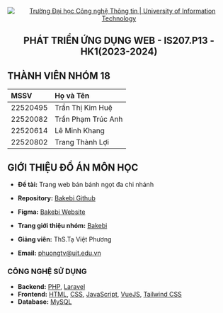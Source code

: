 <p align="center">
  <a href="https://www.uit.edu.vn/" title="Trường Đại học Công nghệ Thông tin" style="border: none;">
    <img src="https://i.imgur.com/WmMnSRt.png" alt="Trường Đại học Công nghệ Thông tin | University of Information Technology">
  </a>
</p>

<h2 align="center"><b>PHÁT TRIỂN ỨNG DỤNG WEB - IS207.P13 - HK1(2023-2024)</b></h2>

## THÀNH VIÊN NHÓM 18

| MSSV     | Họ và Tên           
| :------- | :------------------- 
| 22520495 | Trần Thị Kim Huệ       
| 22520082 | Trần Phạm Trúc Anh 
| 22520614 | Lê Minh Khang
| 22520802 | Trang Thành Lợi

## GIỚI THIỆU ĐỒ ÁN MÔN HỌC
-    **Đề tài:** Trang web bán bánh ngọt đa chi nhánh
- **Repository:** [Bakebi Github](https://github.com/huehwe/bakebi_ecommerce)
-    **Figma:** [Bakebi Website](https://www.figma.com/design/EldGbF5yZZJRmLRJl6XKsn/BAKEBI-Ecommerce)

-    **Trang giới thiệu nhóm:** [Bakebi]([https://www.notion.so/huehwe/Ph-t-tri-n-web-Nh-m-18-bfba330b55754f888a044cd0c77027e4](https://khang-le.notion.site/Pha-t-trie-n-web-Nho-m-18-12a1f0f2cb5680d99cdac89c59c79017?pvs=4))
-    **Giảng viên:** ThS.Tạ Việt Phương
-    **Email:** phuongtv@uit.edu.vn
### CÔNG NGHỆ SỬ DỤNG
-    **Backend:** [PHP](https://www.php.net/), [Laravel](https://laravel.com/)
-    **Frontend:** [HTML](https://developer.mozilla.org/en-US/docs/Web/HTML), [CSS](https://developer.mozilla.org/en-US/docs/Web/CSS), [JavaScript](https://www.javascript.com/), [VueJS](https://vuejs.org/), [Tailwind CSS](https://tailwindcss.com/)
-    **Database:** [MySQL](https://www.mysql.com/)

 
